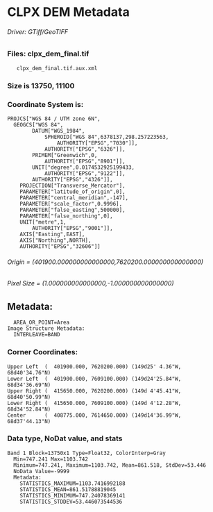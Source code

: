 # CLPX DEM Metadata
###### Driver: GTiff/GeoTIFF

### Files: clpx_dem_final.tif
       clpx_dem_final.tif.aux.xml

### Size is 13750, 11100

### Coordinate System is:

    PROJCS["WGS 84 / UTM zone 6N",
      GEOGCS["WGS 84",
            DATUM["WGS_1984",
                SPHEROID["WGS 84",6378137,298.257223563,
                    AUTHORITY["EPSG","7030"]],
                AUTHORITY["EPSG","6326"]],
            PRIMEM["Greenwich",0,
                AUTHORITY["EPSG","8901"]],
            UNIT["degree",0.0174532925199433,
                AUTHORITY["EPSG","9122"]],
            AUTHORITY["EPSG","4326"]],
        PROJECTION["Transverse_Mercator"],
        PARAMETER["latitude_of_origin",0],
        PARAMETER["central_meridian",-147],
        PARAMETER["scale_factor",0.9996],
        PARAMETER["false_easting",500000],
        PARAMETER["false_northing",0],
        UNIT["metre",1,
            AUTHORITY["EPSG","9001"]],
        AXIS["Easting",EAST],
        AXIS["Northing",NORTH],
        AUTHORITY["EPSG","32606"]]


###### Origin = (401900.000000000000000,7620200.000000000000000)

###### Pixel Size = (1.000000000000000,-1.000000000000000)

## Metadata:
      AREA_OR_POINT=Area
    Image Structure Metadata:
      INTERLEAVE=BAND

### Corner Coordinates:
    Upper Left  (  401900.000, 7620200.000) (149d25' 4.36"W, 68d40'34.76"N)
    Lower Left  (  401900.000, 7609100.000) (149d24'25.84"W, 68d34'36.69"N)
    Upper Right (  415650.000, 7620200.000) (149d 4'45.41"W, 68d40'50.99"N)
    Lower Right (  415650.000, 7609100.000) (149d 4'12.28"W, 68d34'52.84"N)
    Center      (  408775.000, 7614650.000) (149d14'36.99"W, 68d37'44.13"N)

### Data type, NoDat value, and stats
    Band 1 Block=13750x1 Type=Float32, ColorInterp=Gray
      Min=747.241 Max=1103.742
      Minimum=747.241, Maximum=1103.742, Mean=861.518, StdDev=53.446
      NoData Value=-9999
      Metadata:
        STATISTICS_MAXIMUM=1103.7416992188
        STATISTICS_MEAN=861.51788819045
        STATISTICS_MINIMUM=747.24078369141
        STATISTICS_STDDEV=53.446073544536
